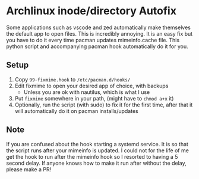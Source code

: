# Archlinux inode/directory Autofix
Some applications such as vscode and zed automatically make themselves the default app to open files. This is incredibly annoying. It is an easy fix but you have to do it every time pacman updates mimeinfo.cache file. This python script and accompanying pacman hook automatically do it for you.

## Setup
1. Copy `99-fixmime.hook` to `/etc/pacman.d/hooks/`
2. Edit fixmime to open your desired app of choice, with backups
    - Unless you are ok with nautilus, which is what I use
3. Put `fixmime` somewhere in your path, (might have to `chmod a+x` it)
4. Optionally, run the script (with sudo) to fix it for the first time, after that it will automatically do it on pacman installs/updates

## Note
If you are confused about the hook starting a systemd service. It is so that the script runs after your mimeinfo is updated. I could not for the life of me get the hook to run after the mimeinfo hook so I resorted to having a 5 second delay. If anyone knows how to make it run after without the delay, please make a PR!
